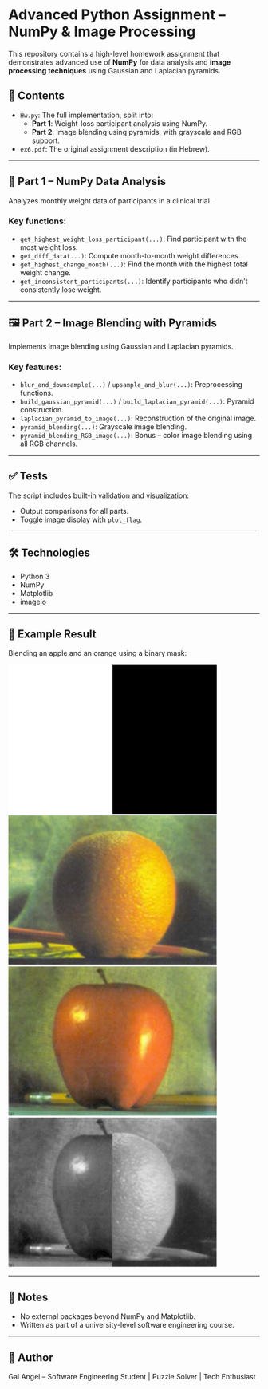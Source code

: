 # Advanced Python Assignment – NumPy & Image Processing

This repository contains a high-level homework assignment that demonstrates advanced use of **NumPy** for data analysis and **image processing techniques** using Gaussian and Laplacian pyramids.

## 📁 Contents

- `Hw.py`: The full implementation, split into:
  - **Part 1**: Weight-loss participant analysis using NumPy.
  - **Part 2**: Image blending using pyramids, with grayscale and RGB support.
- `ex6.pdf`: The original assignment description (in Hebrew).

---

## 🔬 Part 1 – NumPy Data Analysis

Analyzes monthly weight data of participants in a clinical trial.

### Key functions:
- `get_highest_weight_loss_participant(...)`: Find participant with the most weight loss.
- `get_diff_data(...)`: Compute month-to-month weight differences.
- `get_highest_change_month(...)`: Find the month with the highest total weight change.
- `get_inconsistent_participants(...)`: Identify participants who didn’t consistently lose weight.

---

## 🖼️ Part 2 – Image Blending with Pyramids

Implements image blending using Gaussian and Laplacian pyramids.

### Key features:
- `blur_and_downsample(...)` / `upsample_and_blur(...)`: Preprocessing functions.
- `build_gaussian_pyramid(...)` / `build_laplacian_pyramid(...)`: Pyramid construction.
- `laplacian_pyramid_to_image(...)`: Reconstruction of the original image.
- `pyramid_blending(...)`: Grayscale image blending.
- `pyramid_blending_RGB_image(...)`: Bonus – color image blending using all RGB channels.

---

## ✅ Tests

The script includes built-in validation and visualization:
- Output comparisons for all parts.
- Toggle image display with `plot_flag`.

---

## 🛠️ Technologies

- Python 3
- NumPy
- Matplotlib
- imageio

---

## 📸 Example Result

Blending an apple and an orange using a binary mask:

<img src="https://github.com/GalAngel15/numpy-Image-Processing/blob/main/mask.png" alt="Mask" style="height:300px;"/>

<div class="row">
<img src="https://github.com/GalAngel15/numpy-Image-Processing/blob/main/orange.png" alt="Orange" style="height:300px;"/>
<img src="https://github.com/GalAngel15/numpy-Image-Processing/blob/main/apple.png" alt="Apple" style="height:300px;"/>
</div>

<img src="https://github.com/GalAngel15/numpy-Image-Processing/blob/gh-pages/orapple_naive.png" alt="Answer" style="height:300px;"/>

---

## 📝 Notes

- No external packages beyond NumPy and Matplotlib.
- Written as part of a university-level software engineering course.

---

## 🧠 Author

Gal Angel – Software Engineering Student | Puzzle Solver | Tech Enthusiast
